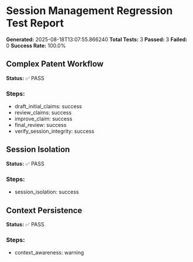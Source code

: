 # Session Management Regression Test Report

**Generated:** 2025-08-18T13:07:55.866240
**Total Tests:** 3
**Passed:** 3
**Failed:** 0
**Success Rate:** 100.0%

## Complex Patent Workflow

**Status:** ✅ PASS

### Steps:
- draft_initial_claims: success
- review_claims: success
- improve_claim: success
- final_review: success
- verify_session_integrity: success

## Session Isolation

**Status:** ✅ PASS

### Steps:
- session_isolation: success

## Context Persistence

**Status:** ✅ PASS

### Steps:
- context_awareness: warning

